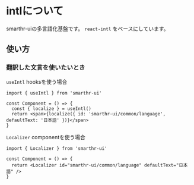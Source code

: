 # intlについて

smarthr-uiの多言語化基盤です。 `react-intl` をベースにしています。

## 使い方

### 翻訳した文言を使いたいとき

`useIntl` hooksを使う場合

```tsx
import { useIntl } from 'smarthr-ui'

const Component = () => {
  const { localize } = useIntl()
  return <span>{localize({ id: 'smarthr-ui/common/language', defaultText: '日本語' })}</span>
}
```

`Localizer` componentを使う場合

```tsx
import { Localizer } from 'smarthr-ui'

const Component = () => {
  return <Localizer id="smarthr-ui/common/language" defaultText="日本語" />
}
```
